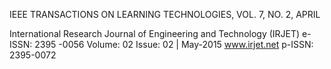 IEEE TRANSACTIONS ON LEARNING TECHNOLOGIES, VOL. 7, NO. 2, APRIL

International Research Journal of Engineering and Technology (IRJET) e-ISSN: 2395 -0056
 Volume: 02 Issue: 02 | May-2015 www.irjet.net p-ISSN: 2395-0072